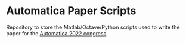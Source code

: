 # Automatica Paper Scripts
Repository to store the Matlab/Octave/Python scripts used to write the paper for the [Automatica 2022 congress]

[Automatica 2022 congress]: https://www.sba.org.br/cba2022/%o-evento